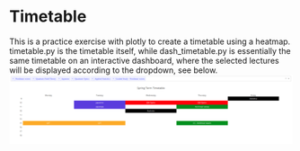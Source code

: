 # Timetable

This is a practice exercise with plotly to create a timetable using a heatmap. timetable.py is the timetable itself, while dash_timetable.py is essentially the same timetable on an interactive dashboard, where the selected lectures will be displayed according to the dropdown, see below. ![Dash timetable](dash_timetable.png)
